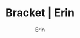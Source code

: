 ---
layout: post
author: Erin
permalink: /bracket/erin/
title: Bracket | Erin
teams: ['Gonzaga', 'Memphis', 'UConn', 'Vermont', 'Rutgers', 'Texas Tech', 'Michigan St.', 'Duke', 'Baylor', 'North Carolina', 'St. Mary`s', 'UCLA', 'Virginia Tech', 'Purdue', 'Murray St.', 'Kentucky', 'Gonzaga', 'UConn', 'Texas Tech', 'Duke', 'Baylor', 'St. Mary`s', 'Virinia Tech', 'Kentucky', 'Gonzaga', 'Texas Tech', 'Baylor', 'Kentucky', 'Gonzaga', 'Baylor', 'Gonzaga', 'Gonzaga', 'Arizona', 'Arizona', 'Auburn', 'Arizona', 'Tennessee', 'Kansas', 'Auburn', 'Arizona', 'Illinois', 'Tennessee', 'Villanova', 'Kansas', 'Providence', 'Wisconsin', 'Auburn', 'Arizona', 'Seton Hall', 'UAB', 'Illinois', 'Michigan', 'Tennessee', 'Ohio St.', 'Villanova', 'Kansas', 'Creighton', 'Iowa', 'Providence', 'LSU', 'Wisconsin', 'USC', 'Auburn']
correct: ['correct', 'correct', 'wrong', 'wrong', 'wrong', 'correct', '', 'correct', 'correct', 'correct', 'correct', 'correct', 'wrong', 'correct', 'correct', 'wrong', '', 'wrong', '', '', '', '', '', 'wrong', '', '', '', 'wrong', '', '', '', '', '', '', '', '', '', '', '', '', '', '', '', '', '', '', '', 'correct', '', '', 'correct', 'correct', 'correct', 'correct', 'correct', 'correct', 'correct', 'wrong', 'correct', 'wrong', '', 'wrong', 'correct']
points: [1, 1, 0, 0, 0, 1, 0, 1, 1, 1, 1, 1, 0, 1, 1, 0, 0, 0, 0, 0, 0, 0, 0, 0, 0, 0, 0, 0, 0, 0, 0, 0, 0, 0, 0, 0, 0, 0, 0, 0, 0, 0, 0, 0, 0, 0, 0, 1, 0, 0, 1, 1, 1, 1, 1, 1, 1, 0, 1, 0, 0, 0, 1]
logo: e-av.png
---